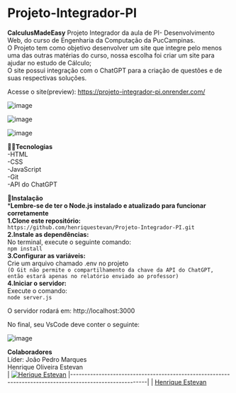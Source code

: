 # Projeto-Integrador-PI
**CalculusMadeEasy**
Projeto Integrador da aula de PI- Desenvolvimento Web, do curso de Engenharia da Computação da PucCampinas.  
O Projeto tem como objetivo desenvolver um site que integre pelo menos uma das outras matérias do curso, nossa escolha foi criar um site para ajudar no estudo de Cálculo;  
O site possui integração com o ChatGPT para a criação de questões e de suas respectivas soluções.
  
  Acesse o site(preview): https://projeto-integrador-pi.onrender.com/

![image](https://github.com/user-attachments/assets/1ad2c50b-3e5d-46f0-850d-7e5310e5c241)

![image](https://github.com/user-attachments/assets/db5a4941-b83a-4372-9985-cd9bfc3c824d)

![image](https://github.com/user-attachments/assets/b867b961-7422-4a3d-9be1-4db4d6d77d7c)

👨‍💻**Tecnologias**  
-HTML  
-CSS  
-JavaScript  
-Git  
-API do ChatGPT

📝**Instalação**  
***Lembre-se de ter o Node.js instalado e atualizado para funcionar corretamente**  
**1.Clone este repositório:**  
`https://github.com/henriquestevan/Projeto-Integrador-PI.git`  
**2.Instale as dependências:**  
  No terminal, execute o seguinte comando:  
  `npm install`  
**3.Configurar as variáveis:**  
  Crie um arquivo chamado .env no projeto    
  `(O Git não permite o compartilhamento da chave da API do ChatGPT, então estará apenas no relatório enviado ao professor)`  
**4.Iniciar o servidor:**  
Execute o comando:  
  `node server.js`
  
  O servidor rodará em: http://localhost:3000
  
  No final, seu VsCode deve conter o seguinte:
  
![image](https://github.com/user-attachments/assets/2b174f6c-85a1-4313-ab36-9372455efa7b)

**Colaboradores**  
Líder: João Pedro Marques  
Henrique Oliveira Estevan  
| [![Herique Estevan](https://avatars.githubusercontent.com/u/henriquestevan?v=4)](https://github.com/henriquestevan)
|---------------------------------------------------------------------------------------------------------|
| [Henrique Estevan](https://github.com/henriquestevan)
  

  






